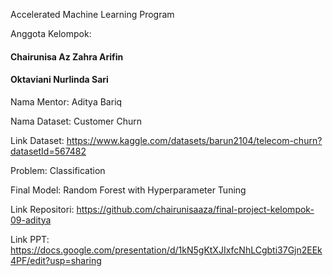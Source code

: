 Accelerated Machine Learning Program

Anggota Kelompok:


#### Chairunisa Az Zahra Arifin
#### Oktaviani Nurlinda Sari

Nama Mentor: Aditya Bariq

Nama Dataset: Customer Churn

Link Dataset: https://www.kaggle.com/datasets/barun2104/telecom-churn?datasetId=567482

Problem: Classification

Final Model: Random Forest with Hyperparameter Tuning

Link Repositori: https://github.com/chairunisaaza/final-project-kelompok-09-aditya

Link PPT: https://docs.google.com/presentation/d/1kN5gKtXJIxfcNhLCgbti37Gjn2EEk4PF/edit?usp=sharing
